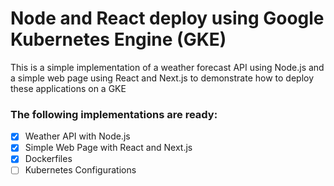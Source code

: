 # Node and React deploy using Google Kubernetes Engine (GKE)

This is a simple implementation of a weather forecast API using Node.js and a simple web page using React and Next.js to demonstrate how to deploy these applications on a GKE

### The following implementations are ready:

- [x] Weather API with Node.js
- [x] Simple Web Page with React and Next.js
- [x] Dockerfiles
- [ ] Kubernetes Configurations
